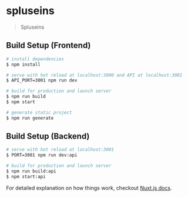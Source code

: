 # spluseins

> Spluseins

## Build Setup (Frontend)

``` bash
# install dependencies
$ npm install

# serve with hot reload at localhost:3000 and API at localhost:3001
$ API_PORT=3001 npm run dev

# build for production and launch server
$ npm run build
$ npm start

# generate static project
$ npm run generate
```

## Build Setup (Backend)

```bash
# serve with hot reload at localhost:3001
$ PORT=3001 npm run dev:api

# build for production and launch server
$ npm run build:api
$ npm start:api
```

For detailed explanation on how things work, checkout [Nuxt.js docs](https://nuxtjs.org).
